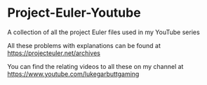 # Project-Euler-Youtube
A collection of all the project Euler files used in my YouTube series

All these problems with explanations can be found at https://projecteuler.net/archives

You can find the relating videos to all these on my channel at https://www.youtube.com/lukegarbuttgaming